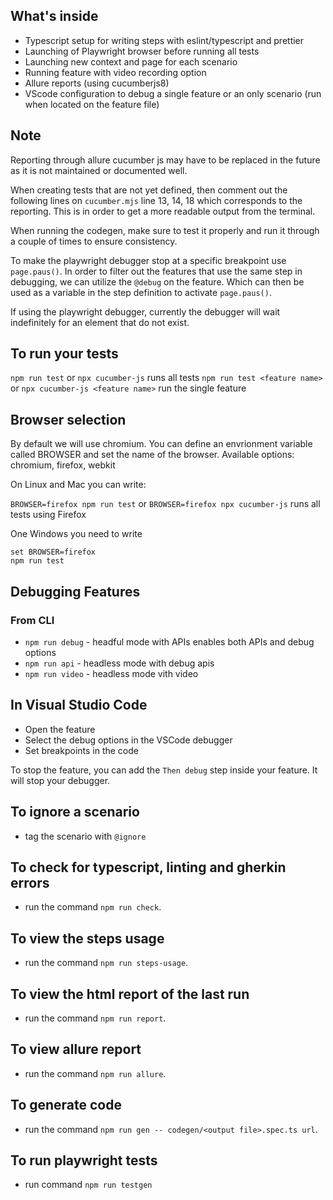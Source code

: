 ## What's inside

- Typescript setup for writing steps with eslint/typescript and prettier
- Launching of Playwright browser before running all tests
- Launching new context and page for each scenario
- Running feature with video recording option
- Allure reports (using cucumberjs8)
- VScode configuration to debug a single feature or an only scenario (run when located on the feature file)

## Note

Reporting through allure cucumber js may have to be replaced in the future as it is not maintained or documented well.

When creating tests that are not yet defined, then comment out the following lines on `cucumber.mjs` line 13, 14, 18 which corresponds to the reporting. This is in order to get a more readable output from the terminal.

When running the codegen, make sure to test it properly and run it through a couple of times to ensure consistency.

To make the playwright debugger stop at a specific breakpoint use `page.paus()`. In order to filter out the features that use the same step in debugging, we can utilize the `@debug` on the feature. Which can then be used as a variable in the step definition to activate `page.paus()`.

If using the playwright debugger, currently the debugger will wait indefinitely for an element that do not exist.

## To run your tests

`npm run test` or `npx cucumber-js` runs all tests
`npm run test <feature name>` or `npx cucumber-js <feature name>` run the single feature

## Browser selection

By default we will use chromium. You can define an envrionment variable called BROWSER and
set the name of the browser. Available options: chromium, firefox, webkit

On Linux and Mac you can write:

`BROWSER=firefox npm run test` or `BROWSER=firefox npx cucumber-js` runs all tests using Firefox

One Windows you need to write

```
set BROWSER=firefox
npm run test
```

## Debugging Features

### From CLI

- `npm run debug` - headful mode with APIs enables both APIs and debug options
- `npm run api` - headless mode with debug apis
- `npm run video` - headless mode vith video

## In Visual Studio Code

- Open the feature
- Select the debug options in the VSCode debugger
- Set breakpoints in the code

To stop the feature, you can add the `Then debug` step inside your feature. It will stop your debugger.

## To ignore a scenario

- tag the scenario with `@ignore`

## To check for typescript, linting and gherkin errors

- run the command `npm run check`.

## To view the steps usage

- run the command `npm run steps-usage`.

## To view the html report of the last run

- run the command `npm run report`.

## To view allure report

- run the command `npm run allure`.

## To generate code

- run the command `npm run gen -- codegen/<output file>.spec.ts url`.

## To run playwright tests

- run command `npm run testgen`
